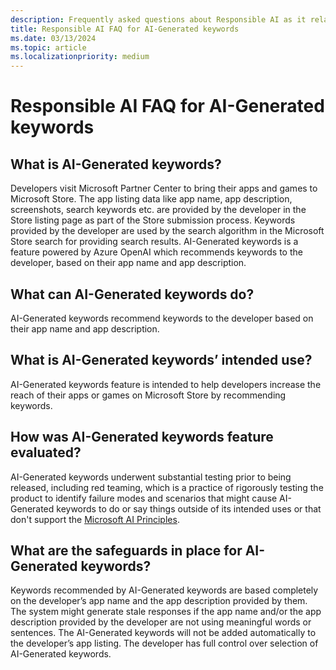 ```yaml
---
description: Frequently asked questions about Responsible AI as it relates to AI-Generated keywords.
title: Responsible AI FAQ for AI-Generated keywords
ms.date: 03/13/2024
ms.topic: article
ms.localizationpriority: medium
---
```


# Responsible AI FAQ for AI-Generated keywords

## What is AI-Generated keywords?
Developers visit Microsoft Partner Center to bring their apps and games to Microsoft Store. The app listing data like app name, app description, screenshots, search keywords etc. are provided by the developer in the Store listing page   as part of the Store submission process. Keywords provided by the developer are used by the search algorithm in the Microsoft Store search   for providing search results. AI-Generated keywords is a feature powered by Azure OpenAI which recommends keywords to the developer, based on their app name and app description.

## What can AI-Generated keywords do?
AI-Generated keywords   recommend keywords to the developer based on their app name and app description.

## What is AI-Generated keywords’ intended use?
AI-Generated keywords feature is intended to help developers increase the reach of their apps or games   on Microsoft Store by recommending keywords.

## How was AI-Generated keywords feature evaluated? 
AI-Generated keywords underwent substantial testing prior to being released, including red teaming, which is a practice of rigorously testing the product to identify failure modes and scenarios that might cause AI-Generated keywords to do or say things outside of its intended uses or that don't support the [Microsoft AI Principles](https://www.microsoft.com/en-us/ai/responsible-ai).

## What are the safeguards in place for AI-Generated keywords?  
Keywords recommended by AI-Generated keywords are based completely on the developer’s app name and the app description provided by them. The system might generate stale responses if the app name and/or the app description provided by the developer are not using meaningful words or sentences. The AI-Generated keywords will not be added automatically to the developer’s app listing. The developer has full control over selection of AI-Generated keywords. 
